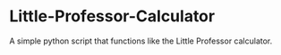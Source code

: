 # Little-Professor-Calculator
A simple python script that functions like the Little Professor calculator.
